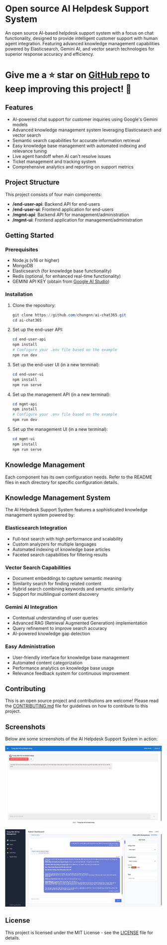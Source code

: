 # Open source AI Helpdesk Support System

An open source AI-based helpdesk support system with a focus on chat functionality, designed to provide intelligent customer support with human agent integration. Featuring advanced knowledge management capabilities powered by Elasticsearch, Gemini AI, and vector search technologies for superior response accuracy and efficiency.

# Give me a ⭐ star on [GitHub repo](https://github.com/chungnn/ai-chat365) to keep improving this project! 💖

## Features
- AI-powered chat support for customer inquiries using Google's Gemini models
- Advanced knowledge management system leveraging Elasticsearch and vector search
- Semantic search capabilities for accurate information retrieval
- Easy knowledge base management with automated indexing and relevance tuning
- Live agent handoff when AI can't resolve issues
- Ticket management and tracking system
- Comprehensive analytics and reporting on support metrics

## Project Structure
This project consists of four main components:
- **/end-user-api**: Backend API for end-users
- **/end-user-ui**: Frontend application for end-users
- **/mgmt-api**: Backend API for management/administration
- **/mgmt-ui**: Frontend application for management/administration

## Getting Started

### Prerequisites
- Node.js (v16 or higher)
- MongoDB
- Elasticsearch (for knowledge base functionality)
- Redis (optional, for enhanced real-time functionality)
- GEMINI API KEY (obtain from [Google AI Studio](https://makersuite.google.com/app/apikey))

### Installation

1. Clone the repository:
    ```powershell
    git clone https://github.com/chungnn/ai-chat365.git
    cd ai-chat365
    ```

2. Set up the end-user API:
    ```powershell
    cd end-user-api
    npm install
    # Configure your .env file based on the example
    npm run dev
    ```

3. Set up the end-user UI (in a new terminal):
    ```powershell
    cd end-user-ui
    npm install
    npm run serve
    ```

4. Set up the management API (in a new terminal):
    ```powershell
    cd mgmt-api
    npm install
    # Configure your .env file based on the example
    npm run dev
    ```

5. Set up the management UI (in a new terminal):
    ```powershell
    cd mgmt-ui
    npm install
    npm run serve
    ```

## Knowledge Management
Each component has its own configuration needs. Refer to the README files in each directory for specific configuration details.

## Knowledge Management System
The AI Helpdesk Support System features a sophisticated knowledge management system powered by:

### Elasticsearch Integration
- Full-text search with high performance and scalability
- Custom analyzers for multiple languages
- Automated indexing of knowledge base articles
- Faceted search capabilities for filtering results

### Vector Search Capabilities
- Document embeddings to capture semantic meaning
- Similarity search for finding related content
- Hybrid search combining keywords and semantic similarity
- Support for multilingual content discovery

### Gemini AI Integration
- Contextual understanding of user queries
- Advanced RAG (Retrieval Augmented Generation) implementation
- Query refinement to improve search accuracy
- AI-powered knowledge gap detection

### Easy Administration
- User-friendly interface for knowledge base management
- Automated content categorization
- Performance analytics on knowledge base usage
- Relevance feedback system for continuous improvement

## Contributing
This is an open source project and contributions are welcome! Please read the [CONTRIBUTING.md](CONTRIBUTING.md) file for guidelines on how to contribute to this project.

## Screenshots
Below are some screenshots of the AI Helpdesk Support System in action:

![Chat Interface](screenshots/sc1.JPG)

![MGMT Chat Interface](screenshots/sc2.JPG)

## License
This project is licensed under the MIT License - see the [LICENSE](LICENSE) file for details.